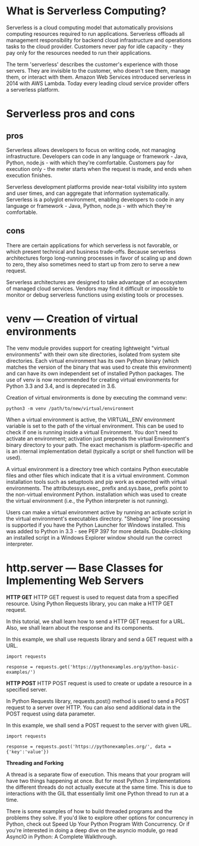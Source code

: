 # What is Serverless Computing?

Serverless is a cloud computing model that automatically provisions computing resources required to run applications. Serverless offloads all management responsibility for backend cloud infrastructure and operations tasks to the cloud provider. Customers never pay for idle capacity - they pay only for the resources needed to run their applications.

The term 'serverless' describes the customer's experience with those servers. They are invisible to the customer, who doesn't see them, manage them, or interact with them. Amazon Web Services introduced serverless in 2014 with AWS Lambda. Today every leading cloud service provider offers a serverless platform.

# Serverless pros and cons 

## pros

Serverless allows developers to focus on writing code, not managing infrastructure. Developers can code in any language or framework - Java, Python, node.js - with which they're comfortable. Customers pay for execution only - the meter starts when the request is made, and ends when execution finishes.

Serverless development platforms provide near-total visibility into system and user times, and can aggregate that information systematically. Serverless is a polyglot environment, enabling developers to code in any language or framework - Java, Python, node.js - with which they're comfortable.

## cons 

There are certain applications for which serverless is not favorable, or which present technical and business trade-offs. Because serverless architectures forgo long-running processes in favor of scaling up and down to zero, they also sometimes need to start up from zero to serve a new request.

Serverless architectures are designed to take advantage of an ecosystem of managed cloud services. Vendors may find it difficult or impossible to monitor or debug serverless functions using existing tools or processes.

# venv — Creation of virtual environments

The venv module provides support for creating lightweight "virtual environments" with their own site directories, isolated from system site directories. Each virtual environment has its own Python binary (which matches the version of the binary that was used to create this environment) and can have its own independent set of installed Python packages. The use of venv is now recommended for creating virtual environments for Python 3.3 and 3.4, and is deprecated in 3.6.

Creation of virtual environments is done by executing the command venv:

`python3 -m venv /path/to/new/virtual/environment`

When a virtual environment is active, the VIRTUAL_ENV environment variable is set to the path of the virtual environment. This can be used to check if one is running inside a virtual Environment. You don't need to activate an environment; activation just prepends the virtual Environment's binary directory to your path. The exact mechanism is platform-specific and is an internal implementation detail (typically a script or shell function will be used).

A virtual environment is a directory tree which contains Python executable files and other files which indicate that it is a virtual environment. Common installation tools such as setuptools and pip work as expected with virtual environments. The attributessys.exec_ prefix and.sys.base_ prefix point to the non-virtual environment Python. installation which was used to create the virtual environment (i.e., the Python interpreter is not running).

Users can make a virtual environment active by running an activate script in the virtual environment's executables directory. "Shebang" line processing is supported if you have the Python Launcher for Windows installed. This was added to Python in 3.3 - see PEP 397 for more details. Double-clicking an installed script in a Windows Explorer window should run the correct interpreter.

# http.server — Base Classes for Implementing Web Servers

**HTTP GET**
HTTP GET request is used to request data from a specified resource. Using Python Requests library, you can make a HTTP GET request.

In this tutorial, we shall learn how to send a HTTP GET request for a URL. Also, we shall learn about the response and its components.

In this example, we shall use requests library and send a GET request with a URL.

```
import requests

response = requests.get('https://pythonexamples.org/python-basic-examples/')
```
**HTTP POST**
HTTP POST request is used to create or update a resource in a specified server.

In Python Requests library, requests.post() method is used to send a POST request to a server over HTTP. You can also send additional data in the POST request using data parameter.

In this example, we shall send a POST request to the server with given URL.

```
import requests

response = requests.post('https://pythonexamples.org/', data = {'key':'value'})
```

**Threading and Forking**

A thread is a separate flow of execution. This means that your program will have two things happening at once. But for most Python 3 implementations the different threads do not actually execute at the same time. This is due to interactions with the GIL that essentially limit one Python thread to run at a time.

There is some examples of how to build threaded programs and the problems they solve. If you'd like to explore other options for concurrency in Python, check out Speed Up Your Python Program With Concurrency. Or if you're interested in doing a deep dive on the asyncio module, go read AsyncIO in Python: A Complete Walkthrough.